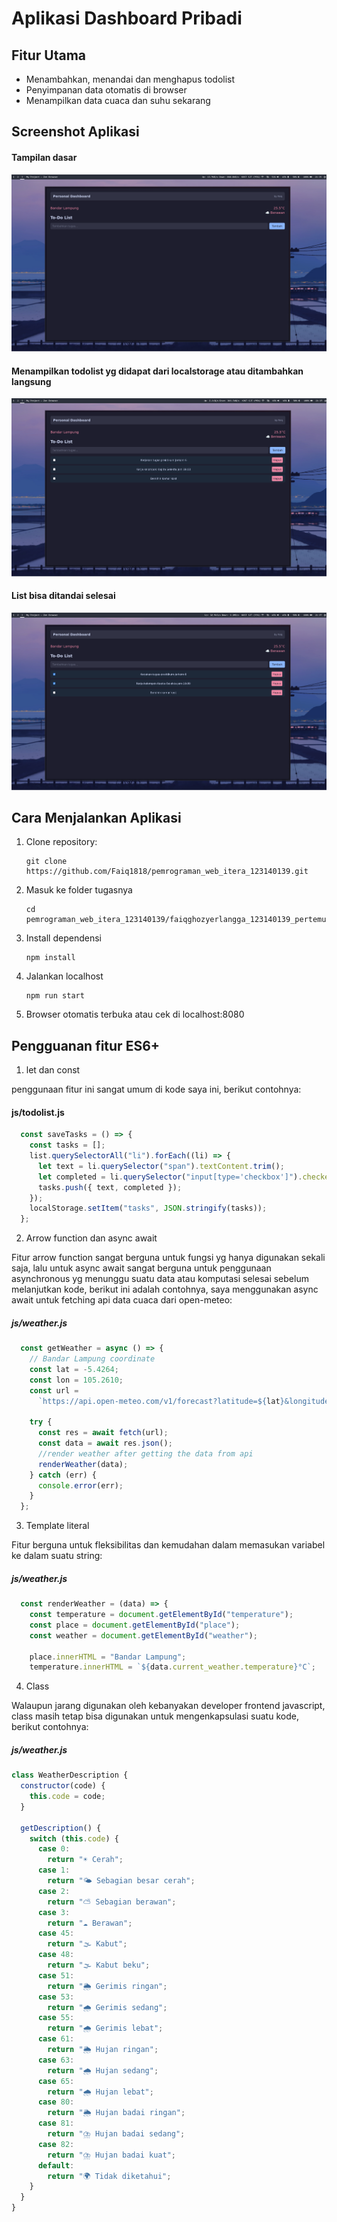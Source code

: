 # Aplikasi Dashboard Pribadi

## Fitur Utama

- Menambahkan, menandai dan menghapus todolist
- Penyimpanan data otomatis di browser
- Menampilkan data cuaca dan suhu sekarang

## Screenshot Aplikasi
#### Tampilan dasar
![Screenshot 1](./screenshots/screenshot1.png)

#### Menampilkan todolist yg didapat dari localstorage atau ditambahkan langsung
![Screenshot 2](./screenshots/screenshot2.png)

#### List bisa ditandai selesai
![Screenshot 3](./screenshots/screenshot3.png)

## Cara Menjalankan Aplikasi

1. Clone repository:
   ```
   git clone https://github.com/Faiq1818/pemrograman_web_itera_123140139.git
   ```
2. Masuk ke folder tugasnya
   ```
   cd pemrograman_web_itera_123140139/faiqghozyerlangga_123140139_pertemuan2
   ```
3. Install dependensi
   ```
   npm install
   ```
4. Jalankan localhost
   ```
   npm run start
   ```
5. Browser otomatis terbuka atau cek di localhost:8080

## Pengguanan fitur ES6+
1. let dan const

penggunaan fitur ini sangat umum di kode saya ini, berikut contohnya:
#### js/todolist.js
```js
  const saveTasks = () => {
    const tasks = [];
    list.querySelectorAll("li").forEach((li) => {
      let text = li.querySelector("span").textContent.trim();
      let completed = li.querySelector("input[type='checkbox']").checked;
      tasks.push({ text, completed });
    });
    localStorage.setItem("tasks", JSON.stringify(tasks));
  };
```
2. Arrow function dan async await

Fitur arrow function sangat berguna untuk fungsi yg hanya digunakan sekali saja, lalu untuk async await sangat berguna untuk penggunaan asynchronous yg menunggu suatu data atau komputasi selesai sebelum melanjutkan kode, berikut ini adalah contohnya, saya menggunakan async await untuk fetching api data cuaca dari open-meteo: 
##### js/weather.js
```js
  const getWeather = async () => {
    // Bandar Lampung coordinate
    const lat = -5.4264;
    const lon = 105.2610;
    const url =
      `https://api.open-meteo.com/v1/forecast?latitude=${lat}&longitude=${lon}&current_weather=true`;

    try {
      const res = await fetch(url);
      const data = await res.json();
      //render weather after getting the data from api
      renderWeather(data);
    } catch (err) {
      console.error(err);
    }
  };
```
3. Template literal

Fitur berguna untuk fleksibilitas dan kemudahan dalam memasukan variabel ke dalam suatu string:
##### js/weather.js
```js
  const renderWeather = (data) => {
    const temperature = document.getElementById("temperature");
    const place = document.getElementById("place");
    const weather = document.getElementById("weather");

    place.innerHTML = "Bandar Lampung";
    temperature.innerHTML = `${data.current_weather.temperature}°C`;
```
4. Class

Walaupun jarang digunakan oleh kebanyakan developer frontend javascript, class masih tetap bisa digunakan untuk mengenkapsulasi suatu kode, berikut contohnya:
##### js/weather.js
```js
class WeatherDescription {
  constructor(code) {
    this.code = code;
  }

  getDescription() {
    switch (this.code) {
      case 0:
        return "☀️ Cerah";
      case 1:
        return "🌤️ Sebagian besar cerah";
      case 2:
        return "⛅ Sebagian berawan";
      case 3:
        return "☁️ Berawan";
      case 45:
        return "🌫️ Kabut";
      case 48:
        return "🌫️ Kabut beku";
      case 51:
        return "🌦️ Gerimis ringan";
      case 53:
        return "🌧️ Gerimis sedang";
      case 55:
        return "🌧️ Gerimis lebat";
      case 61:
        return "🌦️ Hujan ringan";
      case 63:
        return "🌧️ Hujan sedang";
      case 65:
        return "🌧️ Hujan lebat";
      case 80:
        return "🌦️ Hujan badai ringan";
      case 81:
        return "⛈️ Hujan badai sedang";
      case 82:
        return "⛈️ Hujan badai kuat";
      default:
        return "🌍 Tidak diketahui";
    }
  }
}
```

